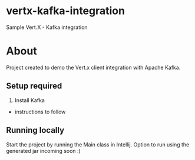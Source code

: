 # vertx-kafka-integration
Sample Vert.X - Kafka integration

# About

Project created to demo the Vert.x client integration with Apache Kafka.

## Setup required

1. Install Kafka

- instructions to follow

## Running locally

Start the project by running the Main class in Intellij.
Option to run using the generated jar incoming soon :)

